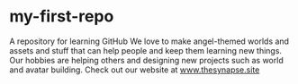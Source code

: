 # my-first-repo
A repository for learning GitHub
We love to make angel-themed worlds and assets and stuff that can help people and keep them learning new things.
Our hobbies are helping others and designing new projects such as world and avatar building.
Check out our website at www.thesynapse.site


